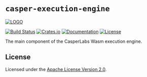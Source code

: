 # `casper-execution-engine`

[![LOGO](https://raw.githubusercontent.com/casper-network/casper-node/master/images/Casper_Assoc_Wordmark_Red_RGB.png)](https://casper.network/)

[![Build Status](https://drone-auto-casper-network.casperlabs.io/api/badges/casper-network/casper-node/status.svg?branch=dev)](http://drone-auto-casper-network.casperlabs.io/casper-network/casper-node)
[![Crates.io](https://img.shields.io/crates/v/casper-execution-engine)](https://crates.io/crates/casper-execution-engine)
[![Documentation](https://docs.rs/casper-execution-engine/badge.svg)](https://docs.rs/casper-execution-engine)
[![License](https://img.shields.io/badge/license-Apache-blue)](https://github.com/casper-network/casper-node/blob/master/LICENSE)

The main component of the CasperLabs Wasm execution engine.

## License

Licensed under the [Apache License Version 2.0](https://github.com/casper-network/casper-node/blob/master/LICENSE).